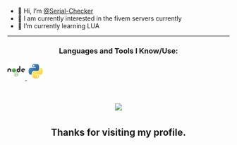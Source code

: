 - 👋 Hi, I’m [@Serial-Checker](https://github.com/Serial-Checker)
- 👀 I am currently interested in the fivem servers currently
- 🌱 I’m currently learning LUA 
 
---


<h3 align="center">Languages and Tools I Know/Use:</h3>
<p src="https://raw.githubusercontent.com/devicons/devicon/master/icons/javascript/javascript-original.svg" alt="javascript" width="40" height="40"/> </a> <a href="https://www.linux.org/" target="_blank" rel="noreferrer"> <img src="https://raw.githubusercontent.com/devicons/devicon/master/icons/nodejs/nodejs-original-wordmark.svg" alt="nodejs" width="40" height="40"/> </a> <a href="https://www.python.org" target="_blank" rel="noreferrer"> <img src="https://raw.githubusercontent.com/devicons/devicon/master/icons/python/python-original.svg" alt="python" width="40" height="40"/> </a> </p>





<h1 align="center"> <img src="https://capsule-render.vercel.app/api?type=waving&color=gradient&height=65&section=footer"/> </h1>
  
  
  
<h2 align="center"> Thanks for visiting my profile. </h2>
<p align="center">
</p>
